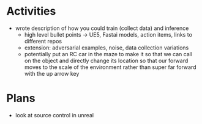# Activities
* wrote description of how you could train (collect data) and inference
  * high level bullet points -> UE5, Fastai models, action items, links to different repos
  * extension: adversarial examples, noise, data collection variations
  * potentially put an RC car in the maze to make it so that we can call on the object and directly change its location so that our forward moves to the scale of the environment rather than super far forward with the up arrow key

# Plans
* look at source control in unreal
